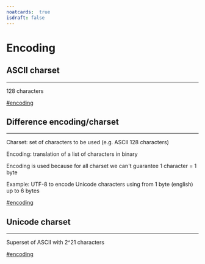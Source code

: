 ```yaml
---
noatcards:  true
isdraft: false
---
```


# Encoding

## ASCII charset

----

128 characters

[#encoding](encoding.md)

## Difference encoding/charset

----

Charset: set of characters to be used (e.g. ASCII 128 characters)

Encoding: translation of a list of characters in binary

Encoding is used because for all charset we can't guarantee 1 character = 1 byte

Example: UTF-8 to encode Unicode characters using from 1 byte (english) up to 6 bytes

[#encoding](encoding.md)

## Unicode charset

----

Superset of ASCII with 2^21 characters

[#encoding](encoding.md)